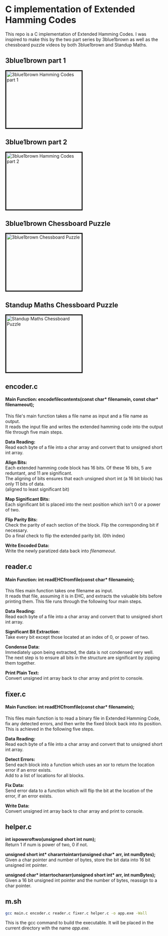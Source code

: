 # C implementation of Extended Hamming Codes

This repo is a C implementation of Extended Hamming Codes. I was inspired to make this by the two part series by 3blue1brown as well as the chessboard puzzle videos by both 3blue1brown and Standup Maths.

## 3blue1brown part 1
<a href="http://www.youtube.com/watch?feature=player_embedded&v=X8jsijhllIA
" target="_blank"><img src="http://img.youtube.com/vi/X8jsijhllIA/0.jpg" 
alt="3blue1brown Hamming Codes part 1" width="240" height="180" border="3" /></a>

## 3blue1brown part 2
<a href="http://www.youtube.com/watch?feature=player_embedded&v=b3NxrZOu_CE
" target="_blank"><img src="http://img.youtube.com/vi/b3NxrZOu_CE/0.jpg" 
alt="3blue1brown Hamming Codes part 2" width="240" height="180" border="3" /></a>

## 3blue1brown Chessboard Puzzle
<a href="http://www.youtube.com/watch?feature=player_embedded&v=wTJI_WuZSwE
" target="_blank"><img src="http://img.youtube.com/vi/wTJI_WuZSwE/0.jpg" 
alt="3blue1brown Chessboard Puzzle" width="240" height="180" border="3" /></a>

## Standup Maths Chessboard Puzzle
<a href="http://www.youtube.com/watch?feature=player_embedded&v=as7Gkm7Y7h4
" target="_blank"><img src="http://img.youtube.com/vi/as7Gkm7Y7h4/0.jpg" 
alt="Standup Maths Chessboard Puzzle" width="240" height="180" border="3" /></a>

## encoder.c

#### Main Function: encodefilecontents(const char* filenamein, const char* filenameout);

This file's main function takes a file name as input and a file name as output.<br/>
It reads the input file and writes the extended hamming code into the output file through five main steps.

**Data Reading:**<br/>
Read each byte of a file into a char array and convert that to unsigned short int array.

**Align Bits:**<br/>
Each extended hamming code block has 16 bits. Of these 16 bits, 5 are reduntant, and 11 are significant.<br/>
The aligning of bits ensures that each unsigned short int (a 16 bit block) has only 11 bits of data.<br/>
(aligned to least significant bit)

**Map Significant Bits:**<br/>
Each significant bit is placed into the next position which isn't 0 or a power of two.

**Flip Parity Bits:**<br/>
Check the parity of each section of the block. Flip the corresponding bit if necessary.<br/>
Do a final check to flip the extended parity bit. (0th index)

**Write Encoded Data:**<br/>
Write the newly paratized data back into _filenameout_.

## reader.c

#### Main Function: int readEHCfromfile(const char* filenamein);

This files main function takes one filename as input.<br/>
It reads that file, assuming it is in EHC, and extracts the valuable bits before printing them.
This file runs through the following four main steps.

**Data Reading:**<br/>
Read each byte of a file into a char array and convert that to unsigned short int array.

**Significant Bit Extraction:**<br/>
Take every bit except those located at an index of 0, or power of two.

**Condense Data:**<br/>
Immediately upon being extracted, the data is not condensed very well.<br/>
The next step is to ensure all bits in the structure are significant by zipping them together.

**Print Plain Text:**<br/>
Convert unsigned int array back to char array and print to console.

## fixer.c

#### Main Function: int readEHCfromfile(const char* filenamein);

This files main function is to read a binary file in Extended Hamming Code, fix any detected errors, and then write the fixed block back into its position. This is achieved in the following five steps.

**Data Reading:**<br/>
Read each byte of a file into a char array and convert that to unsigned short int array.

**Detect Errors:**<br/>
Send each block into a function which uses an xor to return the location error if an error exists.<br/>
Add to a list of locations for all blocks.

**Fix Data:**<br/>
Send error data to a function which will flip the bit at the location of the error, if an error exists.

**Write Data:**<br/>
Convert unsigned int array back to char array and print to console.

## helper.c

__int ispoweroftwo(unsigned short int num);__<br/>
Return 1 if num is power of two, 0 if not.

__unsigned short int* chararrtointarr(unsigned char* arr, int numBytes);__<br/>
Given a char pointer and number of bytes, store the bit data into 16 bit unsigned int pointer.

__unsigned char* intarrtochararr(unsigned short int* arr, int numBytes);__<br/>
Given a 16 bit unsigned int pointer and the number of bytes, reassign to a char pointer.

## m.sh

```bash
gcc main.c encoder.c reader.c fixer.c helper.c -o app.exe -Wall
```

This is the gcc command to build the executable. It will be placed in the current directory with the name _app.exe_.